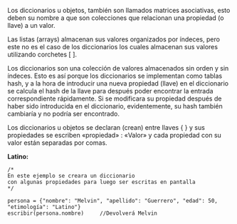 Los diccionarios u objetos, también son llamados matrices asociativas, esto deben su nombre a que son colecciones que relacionan una propiedad (o llave) a un valor.

Las listas (arrays) almacenan sus valores organizados por índeces, pero este no es el caso de los diccionarios los cuales almacenan sus valores utilizando corchetes [ ].

Los diccionarios son una colección de valores almacenados sin orden y sin índeces. Esto es así porque los diccionarios se implementan como tablas hash, y a la hora de introducir una nueva propiedad (llave) en el diccionario se calcula el hash de la llave para después poder encontrar la entrada correspondiente rápidamente. Si se modificara su propiedad después de haber sido introducida en el diccionario, evidentemente, su hash también cambiaría y no podría ser encontrado.

Los diccionarios u objetos se declaran (crean) entre llaves { } y sus propiedades se escriben «propiedad» : «Valor» y cada propiedad con su valor están separadas por comas.

**Latino:**
```
/*
En este ejemplo se creara un diccionario
con algunas propiedades para luego ser escritas en pantalla
*/

persona = {"nombre": "Melvin", "apellido": "Guerrero", "edad": 50, "etimología": "Latino"}
escribir(persona.nombre)     //Devolverá Melvin
```

